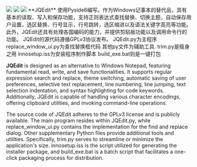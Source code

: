 <img src="http://pic.yupoo.com/python-niejieqiang/97e53cf2/ac5dfeb1.png">
<img src="http://pic.yupoo.com/python-niejieqiang/e5731caa/c4393773.png">
<img src="http://pic.yupoo.com/python-niejieqiang/05fca6d4/9a94d0af.png">
**JQEdit**
 使用Pyside6编写。作为Windows记事本的替代品，具有基本的读取、写入和保存功能，支持正则表达式查找替换、切换主题，自动保存用户设置，选区替换、行号显示，行号跳转，选区缩进以及语法关键字高亮等功能。此外，JQEdit还具有处理各国编码的能力，并提供剪贴板功能以及调用命令行的功能。
JQEdit的源代码遵循GPLv3协议发布。 
JQEdit.py为主程序
replace_window_ui.py为查找替换框代码
其他py文件为辅助工具.
trim.py是瘦身之用
innosetup.iss为安装程序制作脚本
build_exe.bat则是一键打包

 **JQEdit** 
is designed as an alternative to Windows Notepad, featuring fundamental read, write, and save functionalities. It supports regular expression search and replace, theme switching, automatic saving of user preferences, selective text replacement, line numbering, line jumping, text selection indentation, and syntax highlighting for code keywords. Additionally, JQEdit is capable of handling various character encodings, offering clipboard utilities, and invoking command-line operations.

The source code of JQEdit adheres to the GPLv3 license and is publicly available. The main program resides within JQEdit.py, while replace_window_ui.py contains the implementation for the find and replace dialog. Other supplementary Python files provide additional tools and utilities. Specifically, trim.py serves to streamline or minimize the application's size. innosetup.iss is the script utilized for generating the installer package, and build_exe.bat is a batch script that facilitates a one-click packaging process for distribution.